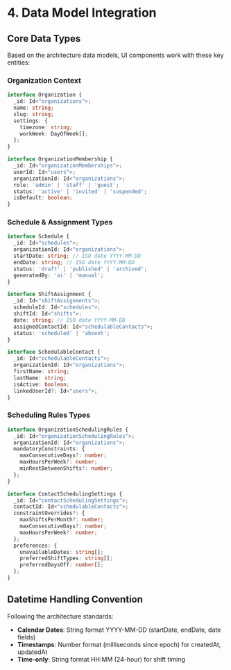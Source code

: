 # 4. Data Model Integration

## Core Data Types
Based on the architecture data models, UI components work with these key entities:

### Organization Context
```typescript
interface Organization {
  _id: Id<"organizations">;
  name: string;
  slug: string;
  settings: {
    timezone: string;
    workWeek: DayOfWeek[];
  };
}

interface OrganizationMembership {
  _id: Id<"organizationMemberships">;
  userId: Id<"users">;
  organizationId: Id<"organizations">;
  role: 'admin' | 'staff' | 'guest';
  status: 'active' | 'invited' | 'suspended';
  isDefault: boolean;
}
```

### Schedule & Assignment Types
```typescript
interface Schedule {
  _id: Id<"schedules">;
  organizationId: Id<"organizations">;
  startDate: string; // ISO date YYYY-MM-DD
  endDate: string; // ISO date YYYY-MM-DD
  status: 'draft' | 'published' | 'archived';
  generatedBy: 'ai' | 'manual';
}

interface ShiftAssignment {
  _id: Id<"shiftAssignments">;
  scheduleId: Id<"schedules">;
  shiftId: Id<"shifts">;
  date: string; // ISO date YYYY-MM-DD
  assignedContactId: Id<"schedulableContacts">;
  status: 'scheduled' | 'absent';
}

interface SchedulableContact {
  _id: Id<"schedulableContacts">;
  organizationId: Id<"organizations">;
  firstName: string;
  lastName: string;
  isActive: boolean;
  linkedUserId?: Id<"users">;
}
```

### Scheduling Rules Types
```typescript
interface OrganizationSchedulingRules {
  _id: Id<"organizationSchedulingRules">;
  organizationId: Id<"organizations">;
  mandatoryConstraints: {
    maxConsecutiveDays?: number;
    maxHoursPerWeek?: number;
    minRestBetweenShifts?: number;
  };
}

interface ContactSchedulingSettings {
  _id: Id<"contactSchedulingSettings">;
  contactId: Id<"schedulableContacts">;
  constraintOverrides?: {
    maxShiftsPerMonth?: number;
    maxConsecutiveDays?: number;
    maxHoursPerWeek?: number;
  };
  preferences: {
    unavailableDates: string[];
    preferredShiftTypes: string[];
    preferredDaysOff: number[];
  };
}
```

## Datetime Handling Convention
Following the architecture standards:
- **Calendar Dates**: String format YYYY-MM-DD (startDate, endDate, date fields)
- **Timestamps**: Number format (milliseconds since epoch) for createdAt, updatedAt
- **Time-only**: String format HH:MM (24-hour) for shift timing
